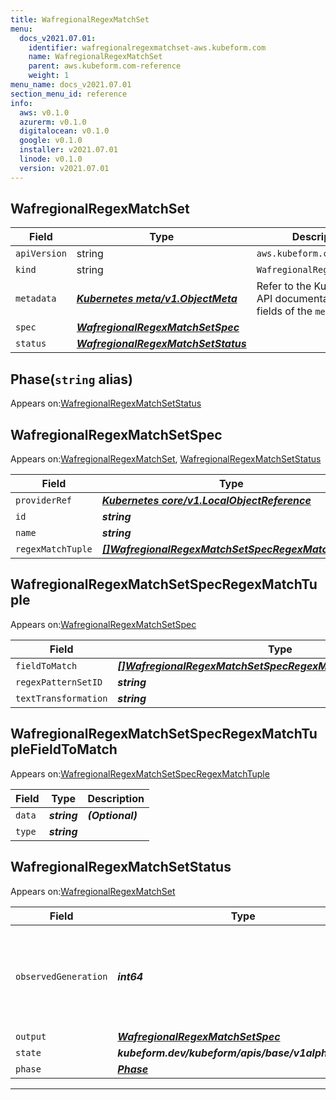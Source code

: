 ```yaml
---
title: WafregionalRegexMatchSet
menu:
  docs_v2021.07.01:
    identifier: wafregionalregexmatchset-aws.kubeform.com
    name: WafregionalRegexMatchSet
    parent: aws.kubeform.com-reference
    weight: 1
menu_name: docs_v2021.07.01
section_menu_id: reference
info:
  aws: v0.1.0
  azurerm: v0.1.0
  digitalocean: v0.1.0
  google: v0.1.0
  installer: v2021.07.01
  linode: v0.1.0
  version: v2021.07.01
---
```


## WafregionalRegexMatchSet
| Field | Type | Description |
| ------ | ----- | ----------- |
| `apiVersion` | string | `aws.kubeform.com/v1alpha1` |
|    `kind` | string | `WafregionalRegexMatchSet` |
| `metadata` | ***[Kubernetes meta/v1.ObjectMeta](https://v1-18.docs.kubernetes.io/docs/reference/generated/kubernetes-api/v1.18/#objectmeta-v1-meta)***|Refer to the Kubernetes API documentation for the fields of the `metadata` field.|
| `spec` | ***[WafregionalRegexMatchSetSpec](#wafregionalregexmatchsetspec)***||
| `status` | ***[WafregionalRegexMatchSetStatus](#wafregionalregexmatchsetstatus)***||
## Phase(`string` alias)

Appears on:[WafregionalRegexMatchSetStatus](#wafregionalregexmatchsetstatus)

## WafregionalRegexMatchSetSpec

Appears on:[WafregionalRegexMatchSet](#wafregionalregexmatchset), [WafregionalRegexMatchSetStatus](#wafregionalregexmatchsetstatus)

| Field | Type | Description |
| ------ | ----- | ----------- |
| `providerRef` | ***[Kubernetes core/v1.LocalObjectReference](https://v1-18.docs.kubernetes.io/docs/reference/generated/kubernetes-api/v1.18/#localobjectreference-v1-core)***||
| `id` | ***string***||
| `name` | ***string***||
| `regexMatchTuple` | ***[[]WafregionalRegexMatchSetSpecRegexMatchTuple](#wafregionalregexmatchsetspecregexmatchtuple)***| ***(Optional)*** |
## WafregionalRegexMatchSetSpecRegexMatchTuple

Appears on:[WafregionalRegexMatchSetSpec](#wafregionalregexmatchsetspec)

| Field | Type | Description |
| ------ | ----- | ----------- |
| `fieldToMatch` | ***[[]WafregionalRegexMatchSetSpecRegexMatchTupleFieldToMatch](#wafregionalregexmatchsetspecregexmatchtuplefieldtomatch)***||
| `regexPatternSetID` | ***string***||
| `textTransformation` | ***string***||
## WafregionalRegexMatchSetSpecRegexMatchTupleFieldToMatch

Appears on:[WafregionalRegexMatchSetSpecRegexMatchTuple](#wafregionalregexmatchsetspecregexmatchtuple)

| Field | Type | Description |
| ------ | ----- | ----------- |
| `data` | ***string***| ***(Optional)*** |
| `type` | ***string***||
## WafregionalRegexMatchSetStatus

Appears on:[WafregionalRegexMatchSet](#wafregionalregexmatchset)

| Field | Type | Description |
| ------ | ----- | ----------- |
| `observedGeneration` | ***int64***| ***(Optional)*** Resource generation, which is updated on mutation by the API Server.|
| `output` | ***[WafregionalRegexMatchSetSpec](#wafregionalregexmatchsetspec)***| ***(Optional)*** |
| `state` | ***kubeform.dev/kubeform/apis/base/v1alpha1.State***| ***(Optional)*** |
| `phase` | ***[Phase](#phase)***| ***(Optional)*** |
---
